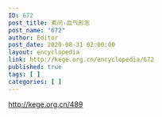 ```yaml
---
ID: 672
post_title: 素问·血气形志
post_name: "672"
author: Editor
post_date: 2020-08-31 02:00:00
layout: encyclopedia
link: http://kege.org.cn/encyclopedia/672
published: true
tags: [ ]
categories: [ ]
---
```

http://kege.org.cn/489